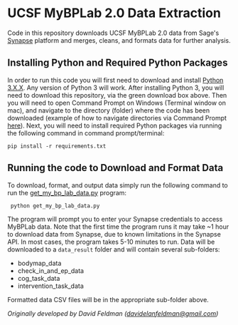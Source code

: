 # UCSF MyBPLab 2.0 Data Extraction
Code in this repository downloads UCSF MyBPLab 2.0 data from Sage's [Synapse](https://synapse.org) platform and merges, cleans, and formats data for further analysis. 

## Installing Python and Required Python Packages
In order to run this code you will first need to download and install [Python 3.X.X](https://www.python.org/downloads/). Any version of Python 3 will work. After installing Python 3, you will need to download this repository, via the green download box above. Then you will need to open Command Prompt on Windows (Terminal window on mac), and navigate to the directory (folder) where the code has been downloaded (example of how to navigate directories via Command Prompt [here](https://www.youtube.com/watch?v=MBBWVgE0ewk)). Next, you will need to install required Python packages via running the following command in command prompt/terminal:

    pip install -r requirements.txt

## Running the code to Download and Format Data
To download, format, and output data simply run the following command to run the [get_my_bp_lab_data.py](get_my_bp_lab_data.py) program:
  
  ```
   python get_my_bp_lab_data.py
  ```

The program will prompt you to enter your Synapse credentials to access MyBPLab data. Note that the first time the program runs it may take ~1 hour to download data from Synapse, due to known limitations in the Synapse API. In most cases, the program takes 5-10 minutes to run. Data will be downloaded to a ```data_result``` folder and will contain several sub-folders:
* bodymap_data
* check_in_and_ep_data
* cog_task_data
* intervention_task_data

Formatted data CSV files will be in the appropriate sub-folder above.

*Originally developed by David Feldman (davidelanfeldman@gmail.com)*

